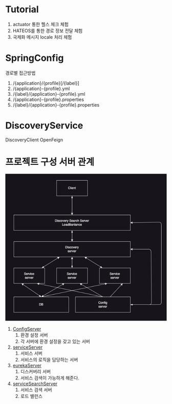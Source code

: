 # Tutorial
1. actuator 통한 헬스 체크 체험
2. HATEOS를 통한 경로 정보 전달 체험
3. 국제화 메시지 locale 처리 체험
   

# SpringConfig
경로별 접근방법  
1. /{application}/{profile}[/{label}]  
2. /{application}-{profile}.yml  
3. /{label}/{application}-{profile}.yml  
4. /{application}-{profile}.properties  
5. /{label}/{application}-{profile}.properties  


# DiscoveryService
DiscoveryClient
OpenFeign

# 프로젝트 구성 서버 관계
![](./relation.jpg)

1. [ConfigServer](./springConfig/cloudConfig/)
   1. 환경 설정 서버
   2. 각 서버에 환경 설정을 갖고 있는 서버
2. [serviceServer](./springConfig/cloudHamony/)  
   1. 서비스 서버
   2. 서비스의 로직을 담당하는 서버
3. [eurekaServer](./serviceDiscovery/eurekaClient/)
   1.  디스커버리 서버
   2.  서비스 검색이 가능하게 해준다.
4. [serviceSearchServer](./serviceDiscovery/discoveryClient/)
   1. 서비스 검색 서버
   2. 로드 밸런스


